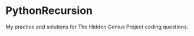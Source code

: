 PythonRecursion
===============

My practice and solutions for The Hidden Genius Project coding questions.
